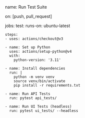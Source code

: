 name: Run Test Suite

on: [push, pull_request]

jobs:
  test:
    runs-on: ubuntu-latest

    steps:
    - uses: actions/checkout@v3

    - name: Set up Python
      uses: actions/setup-python@v4
      with:
        python-version: '3.11'

    - name: Install dependencies
      run: |
        python -m venv venv
        source venv/bin/activate
        pip install -r requirements.txt

    - name: Run API Tests
      run: pytest api_tests/

    - name: Run UI Tests (headless)
      run: pytest ui_tests/ --headless

